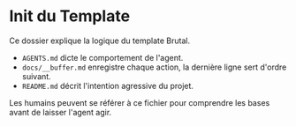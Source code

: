 # Init du Template

Ce dossier explique la logique du template Brutal.

- `AGENTS.md` dicte le comportement de l'agent.
- `docs/__buffer.md` enregistre chaque action, la dernière ligne sert d'ordre suivant.
- `README.md` décrit l'intention agressive du projet.

Les humains peuvent se référer à ce fichier pour comprendre les bases avant de laisser l'agent agir.
